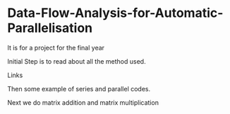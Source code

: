 # Data-Flow-Analysis-for-Automatic-Parallelisation
It is for a project for the final year

Initial Step is to read about all the method used.

Links

Then some example of series and parallel codes.


Next we do matrix addition and matrix multiplication
